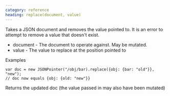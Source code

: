 ```yaml
--- 
category: reference
heading: replace(document, value)
---
```


Takes a JSON document and removes the value pointed to. It is an error to attempt to remove a value that doesn't exist.

* document - The document to operate against. May be mutated.
* value - The value to replace at the position pointed to

Examples

    var doc = new JSONPointer("/obj/bar).replace({obj: {bar: "old"}}, "new");
    // doc now equals {obj: {old: "new"}}

Returns the updated doc (the value passed in may also have been mutated)